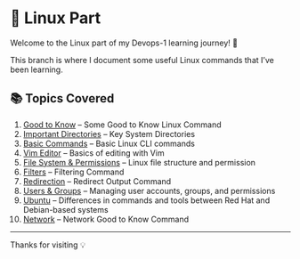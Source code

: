 # 🐧 Linux Part

Welcome to the Linux part of my Devops-1 learning journey! 🚀

This branch is where I document some useful Linux commands that I’ve been learning.

## 📚 Topics Covered

1. [Good to Know](./0_Good-to-Know.md) – Some Good to Know Linux Command
2. [Important Directories](./1_Important%20Directory.md) – Key System Directories
3. [Basic Commands](./2_Basic-Command.md) – Basic Linux CLI commands
4. [Vim Editor](./3_Vim-Editor.md) – Basics of editing with Vim
5. [File System & Permissions](./4_File-System-Permission.md) – Linux file structure and permission
6. [Filters](./5_Filter.md) – Filtering Command
7. [Redirection](./6_Redirection.md) – Redirect Output Command 
8. [Users & Groups](./7_Users-Groups.md) – Managing user accounts, groups, and permissions
9. [Ubuntu](./8_Ubuntu.md) – Differences in commands and tools between Red Hat and Debian-based systems
10. [Network](./9_Network-Command.md) – Network Good to Know Command

---
Thanks for visiting 💡
